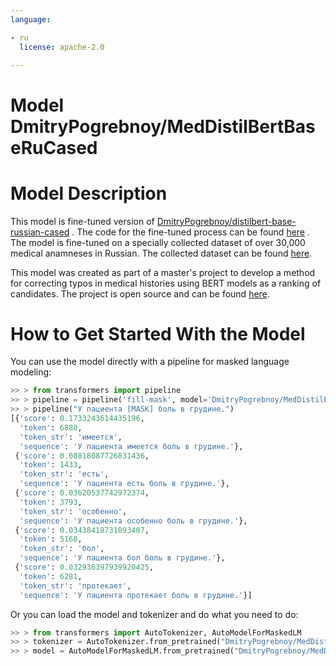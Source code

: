 ```yaml
---
language:

- ru
  license: apache-2.0

---
```


# Model DmitryPogrebnoy/MedDistilBertBaseRuCased

# Model Description

This model is fine-tuned version
of [DmitryPogrebnoy/distilbert-base-russian-cased](https://huggingface.co/DmitryPogrebnoy/distilbert-base-russian-cased)
.
The code for the fine-tuned process can be
found [here](https://github.com/DmitryPogrebnoy/MedSpellChecker/blob/main/spellchecker/ml_ranging/models/med_distilbert_base_russian_cased/fine_tune_distilbert_base_russian_cased.py)
.
The model is fine-tuned on a specially collected dataset of over 30,000 medical anamneses in Russian.
The collected dataset can be
found [here](https://github.com/DmitryPogrebnoy/MedSpellChecker/blob/main/data/anamnesis/processed/all_anamnesis.csv).

This model was created as part of a master's project to develop a method for correcting typos
in medical histories using BERT models as a ranking of candidates.
The project is open source and can be found [here](https://github.com/DmitryPogrebnoy/MedSpellChecker).

# How to Get Started With the Model

You can use the model directly with a pipeline for masked language modeling:

```python
>> > from transformers import pipeline
>> > pipeline = pipeline('fill-mask', model='DmitryPogrebnoy/MedDistilBertBaseRuCased')
>> > pipeline("У пациента [MASK] боль в грудине.")
[{'score': 0.1733243614435196,
  'token': 6880,
  'token_str': 'имеется',
  'sequence': 'У пациента имеется боль в грудине.'},
 {'score': 0.08818087726831436,
  'token': 1433,
  'token_str': 'есть',
  'sequence': 'У пациента есть боль в грудине.'},
 {'score': 0.03620537742972374,
  'token': 3793,
  'token_str': 'особенно',
  'sequence': 'У пациента особенно боль в грудине.'},
 {'score': 0.03438418731093407,
  'token': 5168,
  'token_str': 'бол',
  'sequence': 'У пациента бол боль в грудине.'},
 {'score': 0.032936397939920425,
  'token': 6281,
  'token_str': 'протекает',
  'sequence': 'У пациента протекает боль в грудине.'}]
```

Or you can load the model and tokenizer and do what you need to do:

```python
>> > from transformers import AutoTokenizer, AutoModelForMaskedLM
>> > tokenizer = AutoTokenizer.from_pretrained("DmitryPogrebnoy/MedDistilBertBaseRuCased")
>> > model = AutoModelForMaskedLM.from_pretrained("DmitryPogrebnoy/MedDistilBertBaseRuCased")
```


